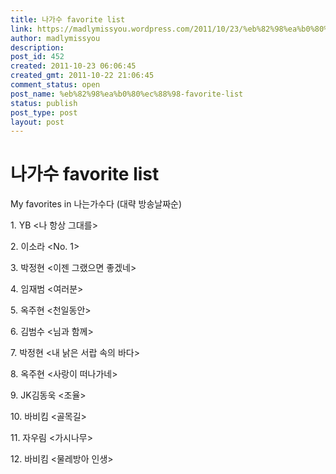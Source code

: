 ```yaml
---
title: 나가수 favorite list
link: https://madlymissyou.wordpress.com/2011/10/23/%eb%82%98%ea%b0%80%ec%88%98-favorite-list/
author: madlymissyou
description: 
post_id: 452
created: 2011-10-23 06:06:45
created_gmt: 2011-10-22 21:06:45
comment_status: open
post_name: %eb%82%98%ea%b0%80%ec%88%98-favorite-list
status: publish
post_type: post
layout: post
---
```


# 나가수 favorite list

My favorites in 나는가수다 (대략 방송날짜순)

1\. YB <나 항상 그대를>

2\. 이소라 <No. 1>

3\. 박정현 <이젠 그랬으면 좋겠네>

4\. 임재범 <여러분>

5\. 옥주현 <천일동안>

6\. 김범수 <님과 함께>

7\. 박정현 <내 낡은 서랍 속의 바다>

8\. 옥주현 <사랑이 떠나가네>

9\. JK김동욱 <조율>

10\. 바비킴 <골목길>

11\. 자우림 <가시나무>

12\. 바비킴 <물레방아 인생>